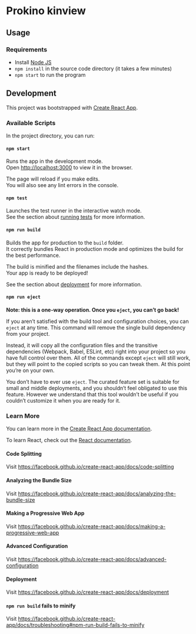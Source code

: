 # Prokino kinview

## Usage

### Requirements
- Install [Node JS](https://nodejs.org/en/download/)
- `npm install` in the source code directory (it takes a few minutes)
- `npm start` to run the program

## Development
This project was bootstrapped with [Create React App](https://github.com/facebook/create-react-app).

### Available Scripts

In the project directory, you can run:

#### `npm start`

Runs the app in the development mode.<br>
Open [http://localhost:3000](http://localhost:3000) to view it in the browser.

The page will reload if you make edits.<br>
You will also see any lint errors in the console.

#### `npm test`

Launches the test runner in the interactive watch mode.<br>
See the section about [running tests](https://facebook.github.io/create-react-app/docs/running-tests) for more information.

#### `npm run build`

Builds the app for production to the `build` folder.<br>
It correctly bundles React in production mode and optimizes the build for the best performance.

The build is minified and the filenames include the hashes.<br>
Your app is ready to be deployed!

See the section about [deployment](https://facebook.github.io/create-react-app/docs/deployment) for more information.

#### `npm run eject`

**Note: this is a one-way operation. Once you `eject`, you can’t go back!**

If you aren’t satisfied with the build tool and configuration choices, you can `eject` at any time. This command will remove the single build dependency from your project.

Instead, it will copy all the configuration files and the transitive dependencies (Webpack, Babel, ESLint, etc) right into your project so you have full control over them. All of the commands except `eject` will still work, but they will point to the copied scripts so you can tweak them. At this point you’re on your own.

You don’t have to ever use `eject`. The curated feature set is suitable for small and middle deployments, and you shouldn’t feel obligated to use this feature. However we understand that this tool wouldn’t be useful if you couldn’t customize it when you are ready for it.

### Learn More

You can learn more in the [Create React App documentation](https://facebook.github.io/create-react-app/docs/getting-started).

To learn React, check out the [React documentation](https://reactjs.org/).

#### Code Splitting

Visit https://facebook.github.io/create-react-app/docs/code-splitting

#### Analyzing the Bundle Size

Visit https://facebook.github.io/create-react-app/docs/analyzing-the-bundle-size

#### Making a Progressive Web App

Visit https://facebook.github.io/create-react-app/docs/making-a-progressive-web-app

#### Advanced Configuration

Visit https://facebook.github.io/create-react-app/docs/advanced-configuration

#### Deployment

Visit https://facebook.github.io/create-react-app/docs/deployment

#### `npm run build` fails to minify

Visit https://facebook.github.io/create-react-app/docs/troubleshooting#npm-run-build-fails-to-minify